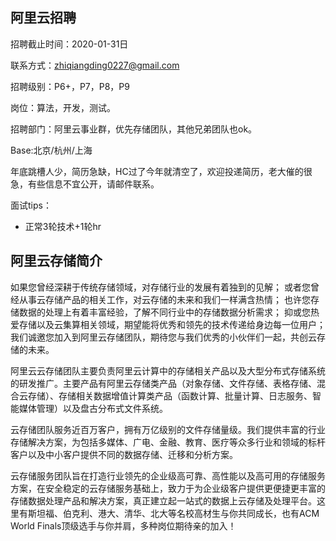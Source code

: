 ## 阿里云招聘
招聘截止时间：2020-01-31日

联系方式：zhiqiangding0227@gmail.com

招聘级别：P6+，P7，P8，P9

岗位：算法，开发，测试。

招聘部门：阿里云事业群，优先存储团队，其他兄弟团队也ok。

Base:北京/杭州/上海

年底跳槽人少，简历急缺，HC过了今年就清空了，欢迎投递简历，老大催的很急，有些信息不宜公开，请邮件联系。

面试tips：
* 正常3轮技术+1轮hr

## 阿里云存储简介

如果您曾经深耕于传统存储领域，对存储行业的发展有着独到的见解；
或者您曾经从事云存储产品的相关工作，对云存储的未来和我们一样满含热情；
也许您存储数据的处理上有着丰富经验，了解不同行业中的存储数据分析需求；
抑或您热爱存储以及云集算相关领域，期望能将优秀和领先的技术传递给身边每一位用户；
我们诚邀您加入到阿里云存储团队，期待您与我们优秀的小伙伴们一起，共创云存储的未来。

阿里云云存储团队主要负责阿里云计算中的存储相关产品以及大型分布式存储系统的研发推广。主要产品有阿里云存储类产品（对象存储、文件存储、表格存储、混合云存储）、存储相关数据增值计算类产品（函数计算、批量计算、日志服务、智能媒体管理）以及盘古分布式文件系统。

云存储团队服务近百万客户，拥有万亿级别的文件存储量级。我们提供丰富的行业存储解决方案，为包括多媒体、广电、金融、教育、医疗等众多行业和领域的标杆客户以及中小客户提供不同的数据存储、迁移和分析方案。

云存储服务团队旨在打造行业领先的企业级高可靠、高性能以及高可用的存储服务方案，在安全稳定的云存储服务基础上，致力于为企业级客户提供更便捷更丰富的存储数据处理产品和解决方案，真正建立起一站式的数据上云存储及处理平台。这里有斯坦福、伯克利、港大、清华、北大等名校高材生与你共同成长，也有ACM World Finals顶级选手与你并肩，多种岗位期待亲的加入！
